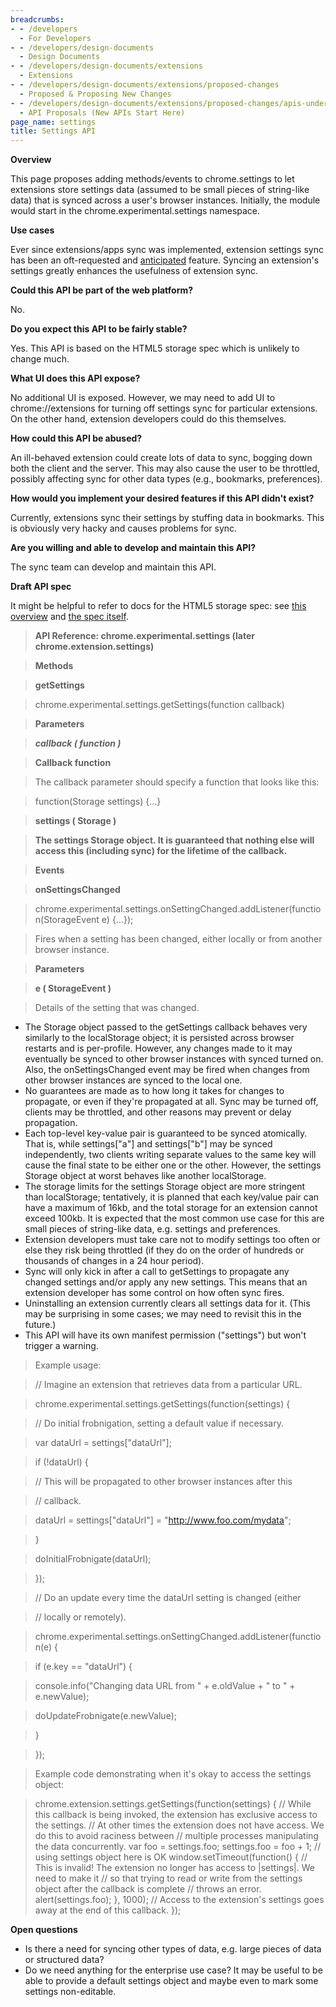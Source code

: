 ```yaml
---
breadcrumbs:
- - /developers
  - For Developers
- - /developers/design-documents
  - Design Documents
- - /developers/design-documents/extensions
  - Extensions
- - /developers/design-documents/extensions/proposed-changes
  - Proposed & Proposing New Changes
- - /developers/design-documents/extensions/proposed-changes/apis-under-development
  - API Proposals (New APIs Start Here)
page_name: settings
title: Settings API
---
```


**Overview**

This page proposes adding methods/events to chrome.settings to let extensions
store settings data (assumed to be small pieces of string-like data) that is
synced across a user's browser instances. Initially, the module would start in
the chrome.experimental.settings namespace.

**Use cases**

Ever since extensions/apps sync was implemented, extension settings sync has
been an oft-requested and
[anticipated](http://googlesystem.blogspot.com/2010/12/predictions-for-googles-2011.html)
feature. Syncing an extension's settings greatly enhances the usefulness of
extension sync.

**Could this API be part of the web platform?**

No.

**Do you expect this API to be fairly stable?**

Yes. This API is based on the HTML5 storage spec which is unlikely to change
much.

**What UI does this API expose?**

No additional UI is exposed. However, we may need to add UI to
chrome://extensions for turning off settings sync for particular extensions. On
the other hand, extension developers could do this themselves.

**How could this API be abused?**

An ill-behaved extension could create lots of data to sync, bogging down both
the client and the server. This may also cause the user to be throttled,
possibly affecting sync for other data types (e.g., bookmarks, preferences).

**How would you implement your desired features if this API didn't exist?**

Currently, extensions sync their settings by stuffing data in bookmarks. This is obviously very hacky and causes problems for sync.

**Are you willing and able to develop and maintain this API?**

The sync team can develop and maintain this API.

**Draft API spec**

It might be helpful to refer to docs for the HTML5 storage spec: see [this
overview](http://diveintohtml5.org/storage.html) and [the spec
itself](http://dev.w3.org/html5/webstorage/).

> **API Reference: chrome.experimental.settings (later
> chrome.extension.settings)**

> **Methods**

> **getSettings**

> chrome.experimental.settings.getSettings(function callback)

> **Parameters**

> ***callback ( function )***

> **Callback function**

> The callback parameter should specify a function that looks like this:

> function(Storage settings) {...}

> **settings ( Storage )**

> **The settings Storage object. It is guaranteed that nothing else will access this (including sync) for the lifetime of the callback.**

> **Events**

> **onSettingsChanged**

> chrome.experimental.settings.onSettingChanged.addListener(function(StorageEvent
> e) {...});

> Fires when a setting has been changed, either locally or from another browser
> instance.

> **Parameters**

> **e ( StorageEvent )**

> Details of the setting that was changed.

*   The Storage object passed to the getSettings callback behaves very
            similarly to the localStorage object; it is persisted across browser
            restarts and is per-profile. However, any changes made to it may
            eventually be synced to other browser instances with synced turned
            on. Also, the onSettingsChanged event may be fired when changes from
            other browser instances are synced to the local one.
*   No guarantees are made as to how long it takes for changes to
            propagate, or even if they're propagated at all. Sync may be turned
            off, clients may be throttled, and other reasons may prevent or
            delay propagation.
*   Each top-level key-value pair is guaranteed to be synced atomically.
            That is, while settings\["a"\] and settings\["b"\] may be synced
            independently, two clients writing separate values to the same key
            will cause the final state to be either one or the other. However,
            the settings Storage object at worst behaves like another
            localStorage.
*   The storage limits for the settings Storage object are more
            stringent than localStorage; tentatively, it is planned that each
            key/value pair can have a maximum of 16kb, and the total storage for
            an extension cannot exceed 100kb. It is expected that the most
            common use case for this are small pieces of string-like data, e.g.
            settings and preferences.
*   Extension developers must take care not to modify settings too often
            or else they risk being throttled (if they do on the order of
            hundreds or thousands of changes in a 24 hour period).
*   Sync will only kick in after a call to getSettings to propagate any
            changed settings and/or apply any new settings. This means that an
            extension developer has some control on how often sync fires.
*   Uninstalling an extension currently clears all settings data for it.
            (This may be surprising in some cases; we may need to revisit this
            in the future.)
*   This API will have its own manifest permission ("settings") but
            won't trigger a warning.

> Example usage:

> // Imagine an extension that retrieves data from a particular URL.

> chrome.experimental.settings.getSettings(function(settings) {

> // Do initial frobnigation, setting a default value if necessary.

> var dataUrl = settings\["dataUrl"\];

> if (!dataUrl) {

> // This will be propagated to other browser instances after this

> // callback.

> dataUrl = settings\["dataUrl"\] = "http://www.foo.com/mydata";

> }

> doInitialFrobnigate(dataUrl);

> });

> // Do an update every time the dataUrl setting is changed (either

> // locally or remotely).

> chrome.experimental.settings.onSettingChanged.addListener(function(e) {

> if (e.key == "dataUrl") {

> console.info("Changing data URL from " + e.oldValue + " to " + e.newValue);

> doUpdateFrobnigate(e.newValue);

> }

> });

> Example code demonstrating when it's okay to access the settings object:

> chrome.extension.settings.getSettings(function(settings) {
> // While this callback is being invoked, the extension has exclusive access to
> the settings.
> // At other times the extension does not have access. We do this to avoid
> raciness between
> // multiple processes manipulating the data concurrently.
> var foo = settings.foo;
> settings.foo = foo + 1; // using settings object here is OK
> window.setTimeout(function() {
> // This is invalid! The extension no longer has access to |settings|. We need
> to make it
> // so that trying to read or write from the settings object after the callback
> is complete
> // throws an error.
> alert(settings.foo);
> }, 1000);
> // Access to the extension's settings goes away at the end of this callback.
> });

**Open questions**

*   Is there a need for syncing other types of data, e.g. large pieces
            of data or structured data?
*   Do we need anything for the enterprise use case? It may be useful to
            be able to provide a default settings object and maybe even to mark
            some settings non-editable.
